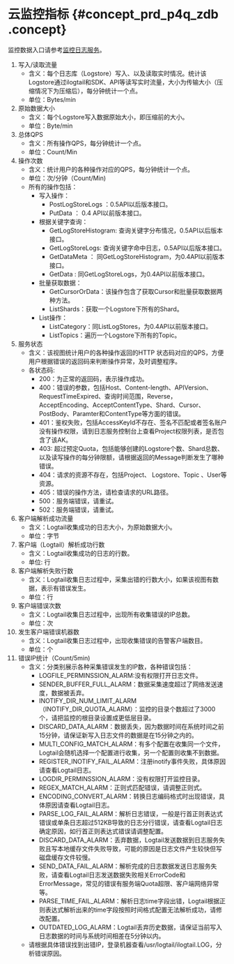 # 云监控指标 {#concept_prd_p4q_zdb .concept}

监控数据入口请参考[监控日志服务](intl.zh-CN/用户指南/服务监控/监控日志服务.md)。

1.  写入/读取流量
    -   含义：每个日志库（Logstore）写入、以及读取实时情况。统计该Logstore通过ilogtail和SDK、API等读写实时流量，大小为传输大小（压缩情况下为压缩后），每分钟统计一个点。
    -   单位：Bytes/min
2.  原始数据大小
    -   含义：每个Logstore写入数据原始大小，即压缩前的大小。
    -   单位：Byte/min
3.  总体QPS
    -   含义：所有操作QPS，每分钟统计一个点。
    -   单位：Count/Min
4.  操作次数
    -   含义：统计用户的各种操作对应的QPS，每分钟统计一个点。
    -   单位：次/分钟（Count/Min\)
    -   所有的操作包括：
        -   写入操作：
            -   PostLogStoreLogs ：0.5API以后版本接口。
            -   PutData ： 0.4 API以前版本接口。
        -   根据关键字查询：
            -   GetLogStoreHistogram: 查询关键字分布情况，0.5API以后版本接口。
            -   GetLogStoreLogs: 查询关键字命中日志，0.5API以后版本接口。
            -   GetDataMeta ： 同GetLogStoreHistogram，为0.4API以前版本接口。
            -   GetData : 同GetLogStoreLogs，为0.4API以前版本接口。
        -   批量获取数据：
            -   GetCursorOrData：该操作包含了获取Cursor和批量获取数据两种方法。
            -   ListShards：获取一个Logstore下所有的Shard。
        -   List操作：
            -   ListCategory：同ListLogStores，为0.4API以前版本接口。
            -   ListTopics：遍历一个Logstore下所有的Topic。
5.  服务状态
    -   含义：该视图统计用户的各种操作返回的HTTP 状态码对应的QPS，方便用户根据错误的返回码来判断操作异常，及时调整程序。
    -   各状态码:
        -   200：为正常的返回码，表示操作成功。
        -   400：错误的参数，包括Host、Content-length、APIVersion、RequestTimeExpired、查询时间范围，Reverse，AcceptEncoding、AcceptContentType、Shard、Cursor、PostBody、Paramter和ContentType等方面的错误。
        -   401：鉴权失败，包括AccessKeyId不存在、签名不匹配或者签名账户没有操作权限，请到日志服务控制台上查看Project权限列表，是否包含了该AK。
        -   403: 超过预定Quota，包括能够创建的Logstore个数、Shard总数、以及读写操作的每分钟限额，请根据返回的Message判断发生了哪种错误。
        -   404：请求的资源不存在，包括Project、 Logstore、Topic 、User等资源。
        -   405：错误的操作方法，请检查请求的URL路径。
        -   500：服务端错误，请重试。
        -   502：服务端错误，请重试。
6.  客户端解析成功流量
    -   含义：Logtail收集成功的日志大小，为原始数据大小。
    -   单位：字节
7.  客户端（Logtail）解析成功行数
    -   含义：Logtail收集成功的日志的行数。
    -   单位: 行
8.  客户端解析失败行数
    -   含义：Logtail收集日志过程中，采集出错的行数大小，如果该视图有数据，表示有错误发生。
    -   单位：行
9.  客户端错误次数
    -   含义：Logtail收集日志过程中，出现所有收集错误的IP总数。
    -   单位：次
10. 发生客户端错误机器数
    -   含义：Logtail收集日志过程中，出现收集错误的告警客户端数目。
    -   单位：个
11. 错误IP统计（Count/5min\)
    -   含义：分类别展示各种采集错误发生的IP数，各种错误包括：
        -   LOGFILE\_PERMINSSION\_ALARM:没有权限打开日志文件。
        -   SENDER\_BUFFER\_FULL\_ALARM：数据采集速度超过了网络发送速度，数据被丢弃。
        -   INOTIFY\_DIR\_NUM\_LIMIT\_ALARM（INOTIFY\_DIR\_QUOTA\_ALARM）：监控的目录个数超过了3000个，请把监控的根目录设置成更低层目录。
        -   DISCARD\_DATA\_ALARM：数据丢失，因为数据时间在系统时间之前15分钟，请保证新写入日志文件的数据是在15分钟之内的。
        -   MULTI\_CONFIG\_MATCH\_ALARM：有多个配置在收集同一个文件，Logtail会随机选择一个配置进行收集，另一个配置则收集不到数据。
        -   REGISTER\_INOTIFY\_FAIL\_ALARM：注册inotify事件失败，具体原因请查看Logtail日志。
        -   LOGDIR\_PERMINSSION\_ALARM：没有权限打开监控目录。
        -   REGEX\_MATCH\_ALARM：正则式匹配错误，请调整正则式。
        -   ENCODING\_CONVERT\_ALARM：转换日志编码格式时出现错误，具体原因请查看Logtail日志。
        -   PARSE\_LOG\_FAIL\_ALARM：解析日志错误，一般是行首正则表达式错误或单条日志超过512KB导致的日志分行错误，请查看Logtail日志确定原因，如行首正则表达式错误请调整配置。
        -   DISCARD\_DATA\_ALARM：丢弃数据，Logtail发送数据到日志服务失败且写本地缓存文件失败导致，可能的原因是日志文件产生较快但写磁盘缓存文件较慢。
        -   SEND\_DATA\_FAIL\_ALARM：解析完成的日志数据发送日志服务失败，请查看Logtail日志发送数据失败相关ErrorCode和ErrorMessage，常见的错误有服务端Quota超限、客户端网络异常等。
        -   PARSE\_TIME\_FAIL\_ALARM：解析日志time字段出错，Logtail根据正则表达式解析出来的time字段按照时间格式配置无法解析成功，请修改配置。
        -   OUTDATED\_LOG\_ALARM：Logtail丢弃历史数据，请保证当前写入日志数据的时间与系统时间相差在5分钟以内。
    -   请根据具体错误找到出错IP，登录机器查看/usr/logtail/ilogtail.LOG，分析错误原因。

